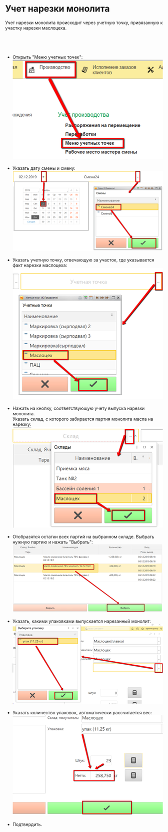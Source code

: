 # Учет нарезки монолита 


Учет нарезки монолита происходит через учетную точку, привязанную к
участку нарезки маслоцеха.

 

 

-   Открыть "Меню учетных точек":  
    ![](AccountingSlicingMonolith.assets/drex_uchet_narezki_monolita_custom.png)
     
-   Указать дату смены и смену:  
    ![](AccountingSlicingMonolith.assets/drex_uchet_narezki_monolita_custom_2.png)
     
-   Указать учетную точку, отвечающую за участок, где указывается факт
    нарезки маслоцеха:  
    ![](AccountingSlicingMonolith.assets/drex_uchet_narezki_monolita_custom_3.png)
     
-   Нажать на кнопку, соответствующую учету выпуска нарезки монолита.  
    Указать склад, с которого забирается партия монолита масла на
    нарезку:  
    ![](AccountingSlicingMonolith.assets/drex_uchet_narezki_monolita_custom_4.png)
     
-   Отобразятся остатки всех партий на выбранном складе. Выбрать нужную
    партию и нажать "Выбрать":  
    ![](AccountingSlicingMonolith.assets/drex_uchet_narezki_monolita_custom_5.png)
     
-   Указать, какими упаковками выпускается нарезанный монолит:  
    ![](AccountingSlicingMonolith.assets/drex_uchet_narezki_monolita_custom_6.png)
     
-   Указать количество упаковок, автоматически рассчитается вес:  
    ![](AccountingSlicingMonolith.assets/drex_uchet_narezki_monolita_custom_7.png)
     
-   Подтвердить.

 
